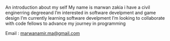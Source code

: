 An introduction about my self 
My name is marwan zakia i have a civil enginerring degreeand I’m interested in software develpment and game design I’m currently learning software develpment I’m looking to collaborate with code fellows to advance my journey in programming 

 Email : marwanamir.ma@gmail.com

